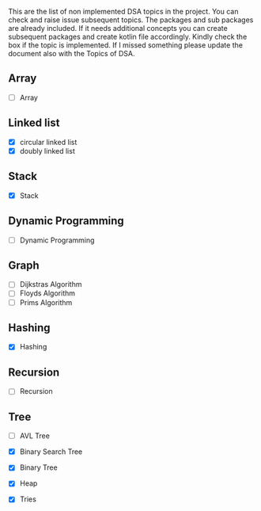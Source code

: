 
This are the list of non implemented DSA topics in the project. You can check and raise issue subsequent topics. The packages and sub packages are already included.
If it needs additional concepts you can create subsequent packages and create kotlin file accordingly. Kindly check the box if the topic is implemented. If I missed something please update the document also with the Topics of DSA.

## Array
- [ ] Array

## Linked list
- [x] circular linked list
- [x] doubly linked list

## Stack
- [x] Stack

## Dynamic Programming
- [ ] Dynamic Programming

## Graph
- [ ] Dijkstras Algorithm
- [ ] Floyds Algorithm
- [ ] Prims Algorithm

## Hashing
- [x] Hashing

## Recursion
- [ ] Recursion

## Tree
- [ ] AVL Tree
- [X] Binary Search Tree
- [x] Binary Tree
- [x] Heap
- [x] Tries

 
